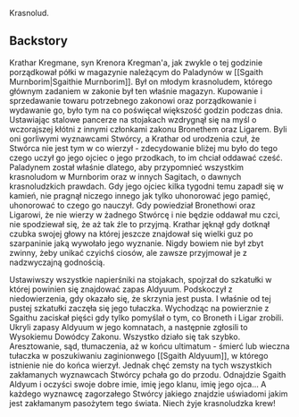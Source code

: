 Krasnolud.

## Backstory
Krathar Kregmane, syn Krenora Kregman'a, jak zwykle o tej godzinie porządkował półki w magazynie należącym do Paladynów w [[Sgaith Murnborim|Sgaithie Murnborim]]. Był on młodym krasnoludem, którego głównym zadaniem w zakonie był ten właśnie magazyn. Kupowanie i sprzedawanie towaru potrzebnego zakonowi oraz porządkowanie i wydawanie go, było tym na co poświęcał większość godzin podczas dnia. Ustawiając stalowe pancerze na stojakach wzdrygnął się na myśl o wczorajszej kłótni z innymi członkami zakonu Bronethem oraz Ligarem. Byli oni gorliwymi wyznawcami Stwórcy, a Krathar od urodzenia czuł, że Stwórca nie jest tym w co wierzył - zdecydowanie bliżej mu było do tego czego uczył go jego ojciec o jego przodkach, to im chciał oddawać cześć. Paladynem został właśnie dlatego, aby przypomnieć wszystkim krasnoludom w Murnborim oraz w innych Sagitach, o dawnych krasnoludzkich prawdach. Gdy jego ojciec kilka tygodni temu zapadł się w kamień, nie pragnął niczego innego jak tylko uhonorować jego pamięć, uhonorować to czego go nauczył. Gdy powiedział Bronethowi oraz Ligarowi, że nie wierzy w żadnego Stwórcę i nie będzie oddawał mu czci, nie spodziewał się, że aż tak źle to przyjmą. Krathar jęknął gdy dotknął czubka swojej głowy na której jeszcze znajdował się wielki guz po szarpaninie jaką wywołało jego wyznanie. Nigdy bowiem nie był zbyt zwinny, żeby unikać czyichś ciosów, ale zawsze przyjmował je z nadzwyczajną godnością.
  
Ustawiwszy wszystkie napierśniki na stojakach, spojrzał do szkatułki w której powinien się znajdować zapas Aldyuum. Podskoczył z niedowierzenia, gdy okazało się, że skrzynia jest pusta. I właśnie od tej pustej szkatułki zaczęła się jego tułaczka. Wychodząc na powierznie z Sgaithu zaciskał pięści gdy tylko pomyślał o tym, co Broneth i Ligar zrobili. Ukryli zapasy Aldyuum w jego komnatach, a następnie zgłosili to Wysokiemu Dowódcy Zakonu. Wszystko działo się tak szybko. Aresztowanie, sąd, tłumaczenia, aż w końcu ultimatum - śmierć lub wieczna tułaczka w poszukiwaniu zaginionwego [[Sgaith Aldyuum]], w którego istnienie nie do końca wierzył. Jednak chęć zemsty na tych wszystkich zakłamanych wyznawcach Stwórcy pchała go do przodu. Odnajdzie Sgaith Aldyum i oczyści swoje dobre imie, imię jego klanu, imię jego ojca... A każdego wyznawcę zagorzałego Stwórcy jakiego znajdzie uświadomi jakim jest zakłamanym pasożytem tego świata. Niech żyje krasnoludzka krew!